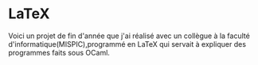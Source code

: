 # LaTeX
Voici un projet de fin d'année que j'ai réalisé avec un collègue à la faculté d'informatique(MISPIC),programmé en LaTeX qui servait à expliquer des programmes faits sous OCaml.
